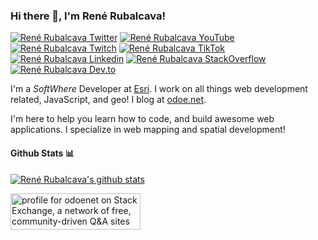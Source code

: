 ### Hi there 👋, I'm René Rubalcava!

[![René Rubalcava Twitter](https://img.shields.io/badge/Twitter-1DA1F2?style=for-the-badge&logo=twitter&logoColor=white)](https://twitter.com/odoenet)
[![René Rubalcava YouTube](https://img.shields.io/badge/YouTube-FF0000?style=for-the-badge&logo=youtube&logoColor=white)](https://www.youtube.com/c/ReneRubalcava)
[![René Rubalcava Twitch](https://img.shields.io/badge/Twitch-6441A4?style=for-the-badge&logo=twitch&logoColor=white)](https://www.twitch.tv/odoenet)
[![René Rubalcava TikTok](https://img.shields.io/badge/TikTok-000000?style=for-the-badge&logo=tiktok&logoColor=white)](https://www.twitch.tv/odoenet)
[![René Rubalcava Linkedin](https://img.shields.io/badge/LinkedIn-0077B5?style=for-the-badge&logo=linkedin&logoColor=white)](https://www.linkedin.com/in/renerubalcava/)
[![René Rubalcava StackOverflow](https://img.shields.io/badge/StackOverflow-F48024?style=for-the-badge&logo=stackoverflow&logoColor=white)](https://stackoverflow.com/users/241635/odoenet)
[![René Rubalcava Dev.to](https://img.shields.io/badge/dev.to-0A0A0A?style=for-the-badge&logo=dev.to&logoColor=white)](https://dev.to/odoenet)

I'm a *SoftWhere* Developer at [Esri](https://www.esri.com/). I work on all things web development related, JavaScript, and geo! I blog at [odoe.net](https://odoe.net/).

I'm here to help you learn how to code, and build awesome web applications. I specialize in web mapping and spatial development!

#### Github Stats 📊

[![René Rubalcava's github stats](https://github-readme-stats.vercel.app/api?username=odoe&show_icons=true&theme=onedark)](https://github.com/anuraghazra/github-readme-stats)

<a href="https://stackexchange.com/users/87045/odoenet"><img src="https://stackexchange.com/users/flair/87045.png" width="208" height="58" alt="profile for odoenet on Stack Exchange, a network of free, community-driven Q&amp;A sites" title="profile for odoenet on Stack Exchange, a network of free, community-driven Q&amp;A sites" /></a>